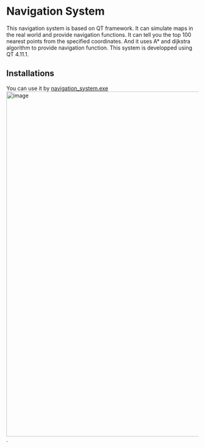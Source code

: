 # Navigation System
This navigation system is based on QT framework. It can simulate maps in the real world and provide navigation functions. It can tell you the top 100 nearest points from the specified coordinates. And it uses A* and dijkstra algorithm to provide navigation function. This system is developped using QT 4.11.1.    
## Installations
You can use it by [navigation_system.exe](https://github.com/crystallizedsnow/NavigationSystem/blob/main/nevegation_system.exe)
<img width="902" alt="image" src="https://github.com/user-attachments/assets/6b99d342-3d4b-4fde-9d1f-f2f81c8967c3">.
 

